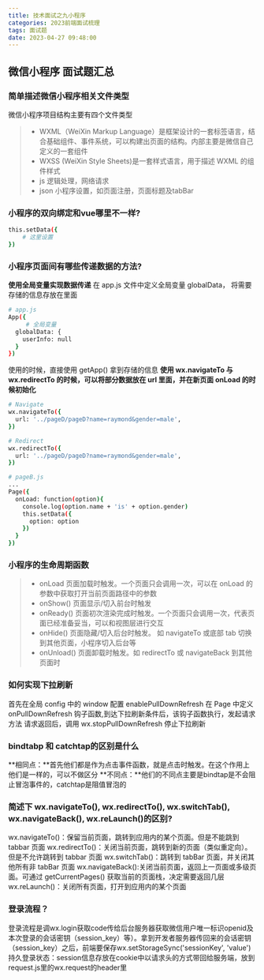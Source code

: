 ```yaml
---
title: 技术面试之九小程序
categories: 2023前端面试梳理
tags: 面试题
date: 2023-04-27 09:48:00
---
```


## 微信小程序 面试题汇总
### 简单描述微信小程序相关文件类型
微信小程序项目结构主要有四个文件类型
> * WXML（WeiXin Markup Language）是框架设计的一套标签语言，结合基础组件、事件系统，可以构建出页面的结构。内部主要是微信自己定义的一套组件
> * WXSS (WeiXin Style Sheets)是一套样式语言，用于描述 WXML 的组件样式
> * js 逻辑处理，网络请求
> * json 小程序设置，如页面注册，页面标题及tabBar

### 小程序的双向绑定和vue哪里不一样?
```bash
this.setData({
    # 这里设置
})
```

### 小程序页面间有哪些传递数据的方法?
**使用全局变量实现数据传递**
在 app.js 文件中定义全局变量 globalData， 将需要存储的信息存放在里面
```bash
# app.js
App({
     # 全局变量
  globalData: {
    userInfo: null
  }
})
```
使用的时候，直接使用 getApp() 拿到存储的信息
**使用 wx.navigateTo 与 wx.redirectTo 的时候，可以将部分数据放在 url 里面，并在新页面 onLoad 的时候初始化**
```bash
# Navigate
wx.navigateTo({
  url: '../pageD/pageD?name=raymond&gender=male',
})

# Redirect
wx.redirectTo({
  url: '../pageD/pageD?name=raymond&gender=male',
})

# pageB.js
...
Page({
  onLoad: function(option){
    console.log(option.name + 'is' + option.gender)
    this.setData({
      option: option
    })
  }
})

```

### 小程序的生命周期函数
> * onLoad 页面加载时触发。一个页面只会调用一次，可以在 onLoad 的参数中获取打开当前页面路径中的参数
> * onShow() 页面显示/切入前台时触发
> * onReady() 页面初次渲染完成时触发。一个页面只会调用一次，代表页面已经准备妥当，可以和视图层进行交互
> * onHide() 页面隐藏/切入后台时触发。 如 navigateTo 或底部 tab 切换到其他页面，小程序切入后台等
> * onUnload() 页面卸载时触发。如 redirectTo 或 navigateBack 到其他页面时

### 如何实现下拉刷新
首先在全局 config 中的 window 配置 enablePullDownRefresh
在 Page 中定义 onPullDownRefresh 钩子函数,到达下拉刷新条件后，该钩子函数执行，发起请求方法
请求返回后，调用 wx.stopPullDownRefresh 停止下拉刷新

### bindtabp 和 catchtap的区别是什么
**相同点：**首先他们都是作为点击事件函数，就是点击时触发。在这个作用上他们是一样的，可以不做区分
**不同点：**他们的不同点主要是bindtap是不会阻止冒泡事件的，catchtap是阻值冒泡的

### 简述下 wx.navigateTo(), wx.redirectTo(), wx.switchTab(), wx.navigateBack(), wx.reLaunch()的区别?
wx.navigateTo()：保留当前页面，跳转到应用内的某个页面。但是不能跳到 tabbar 页面
wx.redirectTo()：关闭当前页面，跳转到新的页面（类似重定向）。但是不允许跳转到 tabbar 页面
wx.switchTab()：跳转到 tabBar 页面，并关闭其他所有非 tabBar 页面
wx.navigateBack():关闭当前页面，返回上一页面或多级页面。可通过 getCurrentPages() 获取当前的页面栈，决定需要返回几层
wx.reLaunch()：关闭所有页面，打开到应用内的某个页面

### 登录流程？
登录流程是调wx.login获取code传给后台服务器获取微信用户唯一标识openid及本次登录的会话密钥（session_key）等）。拿到开发者服务器传回来的会话密钥（session_key）之后，前端要保存wx.setStorageSync('sessionKey', 'value')
持久登录状态：session信息存放在cookie中以请求头的方式带回给服务端，放到request.js里的wx.request的header里
